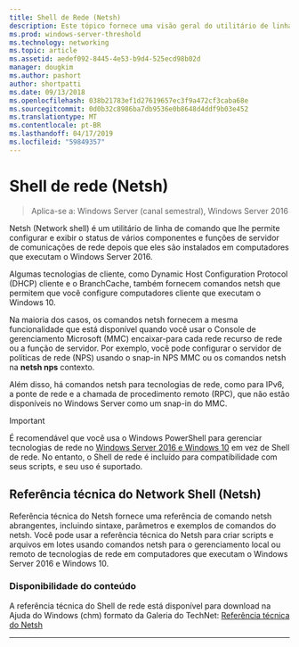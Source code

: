 ```yaml
---
title: Shell de Rede (Netsh)
description: Este tópico fornece uma visão geral do utilitário de linha de comando Network Shell (netsh) no Windows Server 2016.
ms.prod: windows-server-threshold
ms.technology: networking
ms.topic: article
ms.assetid: aedef092-8445-4e53-b9d4-525ecd98b02d
manager: dougkim
ms.author: pashort
author: shortpatti
ms.date: 09/13/2018
ms.openlocfilehash: 038b21783ef1d27619657ec3f9a472cf3caba68e
ms.sourcegitcommit: 0d0b32c8986ba7db9536e0b8648d4ddf9b03e452
ms.translationtype: MT
ms.contentlocale: pt-BR
ms.lasthandoff: 04/17/2019
ms.locfileid: "59849357"
---
```

# <a name="network-shell-netsh"></a>Shell de rede \(Netsh\)

>Aplica-se a: Windows Server (canal semestral), Windows Server 2016

Netsh (Network shell) é um utilitário de linha de comando que lhe permite configurar e exibir o status de vários componentes e funções de servidor de comunicações de rede depois que eles são instalados em computadores que executam o Windows Server 2016.

Algumas tecnologias de cliente, como Dynamic Host Configuration Protocol \(DHCP\) cliente e o BranchCache, também fornecem comandos netsh que permitem que você configure computadores cliente que executam o Windows 10.

Na maioria dos casos, os comandos netsh fornecem a mesma funcionalidade que está disponível quando você usar o Console de gerenciamento Microsoft \(MMC\) encaixar\-para cada rede recurso de rede ou a função de servidor. Por exemplo, você pode configurar o servidor de políticas de rede \(NPS\) usando o snap-in NPS MMC ou os comandos netsh na **netsh nps** contexto.

Além disso, há comandos netsh para tecnologias de rede, como para IPv6, a ponte de rede e a chamada de procedimento remoto \(RPC\), que não estão disponíveis no Windows Server como um snap-in do MMC.

>[!IMPORTANT]
>É recomendável que você usa o Windows PowerShell para gerenciar tecnologias de rede no [Windows Server 2016 e Windows 10](https://technet.microsoft.com/library/mt156917.aspx) em vez de Shell de rede. No entanto, o Shell de rede é incluído para compatibilidade com seus scripts, e seu uso é suportado.

## <a name="network-shell-netsh-technical-reference"></a>Referência técnica do Network Shell (Netsh)

Referência técnica do Netsh fornece uma referência de comando netsh abrangentes, incluindo sintaxe, parâmetros e exemplos de comandos do netsh. Você pode usar a referência técnica do Netsh para criar scripts e arquivos em lotes usando comandos netsh para o gerenciamento local ou remoto de tecnologias de rede em computadores que executam o Windows Server 2016 e Windows 10.  
  
### <a name="content-availability"></a>Disponibilidade do conteúdo  
  
A referência técnica do Shell de rede está disponível para download na Ajuda do Windows \(chm\) formato da Galeria do TechNet: [Referência técnica do Netsh](https://gallery.technet.microsoft.com/Netsh-Technical-Reference-c46523dc)  
  
---
